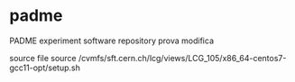 # padme
PADME experiment software repository
prova modifica

source file
source /cvmfs/sft.cern.ch/lcg/views/LCG_105/x86_64-centos7-gcc11-opt/setup.sh